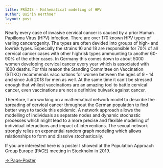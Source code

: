 ```yaml
---
title: PRÄZIS - Mathematical modeling of HPV 
author: Quirin Werthner
layout: post
---
```

Nearly every case of invasive cervical cancer is caused by a prior Human Papilloma Virus (HPV) infection. There are over 170 known HPV types of variing cancerogenity. The types are often devided into groups of high- and lowrisk types. Especially the strains 16 and 18 are responsible for 70% of all cervical cancer cases with other highrisk types ammounting to another 60- 90% of the other cases. In Germany this comes down to about 5000 women developing cervical cancer every year which is associated with 1600 deaths. For this reason the Standing Committee on Vaccination (STIKO) recommends vaccinations for women between the ages of 9 - 14 and since Juli 2018 for men as well. At the same time it can't be stressed enough that whilest vaccinations are an amazing tool to battle cervical cancer, even vaccinations are not a definitive bulwark against cancer.

Therefore, I am working on a mathematical network model to describe the spreading of cervical cancer throughout the German population to find better ways to tackle this epidemic. 
A network approach allows the modelling of individuals as separate nodes and dynamic stochastic processes which might lead to a more precise and flexible modelling of individual interactions and impact of interventions. The sexual network strongly relies on exponential random graph modeling which allows relationships to form and dissolve stochastically.

If you are interested here is a poster I showed at the Population Approach Group Europe (PAGE) meeting in Stockholm in 2019.

[-> Page-Poster](https://WerthnerQuirin.github.io/assets/PAGE_2019_Poster_Quirin.pdf) 

